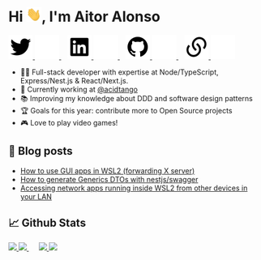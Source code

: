 <h1>Hi <img src="./assets/wave.gif" width="30px">, I'm Aitor Alonso</h1>

<p>
    <a href="https://twitter.com/tairosonloa#gh-light-mode-only">
        <img src="./assets/light-mode/twitter.svg" />
    </a>
    <a href="https://twitter.com/tairosonloa#gh-dark-mode-only">
        <img src="./assets/dark-mode/twitter.svg" />
    </a>
    &nbsp;&nbsp;
    <a href="https://www.linkedin.com/in/aitoralonsonunez#gh-light-mode-only">
        <img src="./assets/light-mode/linkedin.svg" />
    </a>
    <a href="https://www.linkedin.com/in/aitoralonsonunez#gh-dark-mode-only">
        <img src="./assets/dark-mode/linkedin.svg" />
    </a>
    &nbsp;&nbsp;
    <a href="https://github.com/tairosonloa#gh-light-mode-only">
        <img src="./assets/light-mode/github.svg" />
    </a>
    <a href="https://github.com/tairosonloa#gh-dark-mode-only">
        <img src="./assets/dark-mode/github.svg" />
    </a>
    &nbsp;&nbsp;
    <a href="https://aalonso.dev#gh-light-mode-only">
        <img src="./assets/light-mode/link.svg" />
    </a>
    <a href="https://aalonso.dev#gh-dark-mode-only">
        <img src="./assets/dark-mode/link.svg" />
    </a>
</p>

- 👨‍💻 Full-stack developer with expertise at Node/TypeScript, Express/Nest.js & React/Next.js.
- 💼 Currently working at [@acidtango](https://github.com/acidtango)
- 📚 Improving my knowledge about DDD and software design patterns
- 🏆 Goals for this year: contribute more to Open Source projects
- 🎮 Love to play video games!

## 📝 Blog posts

- [How to use GUI apps in WSL2 (forwarding X server)](https://aalonso.dev/blog/how-to-use-gui-apps-in-wsl2-forwarding-x-server-cdj)
- [How to generate Generics DTOs with nestjs/swagger](https://aalonso.dev/blog/how-to-generate-generics-dtos-with-nestjsswagger-422g)
- [Accessing network apps running inside WSL2 from other devices in your LAN](https://aalonso.dev/blog/accessing-network-apps-running-inside-wsl2-from-other-devices-in-your-lan-1e1p)

## 📈 Github Stats

<p float="left">
    <a href="https://github.com/tairosonloa#gh-light-mode-only">
        <img src="https://github-readme-stats.vercel.app/api?username=tairosonloa&count_private=true&show_icons=true" height="160px" />
    </a>
    <a href="https://github.com/tairosonloa#gh-dark-mode-only">
        <img src="https://github-readme-stats.vercel.app/api?username=tairosonloa&count_private=true&show_icons=true&theme=discord_old_blurple" height="160px" />
    </a>
    &nbsp;&nbsp;&nbsp;&nbsp;
    <a href="https://github.com/tairosonloa#gh-light-mode-only">
        <img src="https://github-readme-stats.vercel.app/api/top-langs/?username=tairosonloa&layout=compact" height="130px" />
    </a>
    <a href="https://github.com/tairosonloa#gh-dark-mode-only">
        <img src="https://github-readme-stats.vercel.app/api/top-langs/?username=tairosonloa&layout=compact&theme=discord_old_blurple" height="128px" />
    </a>
</p>
